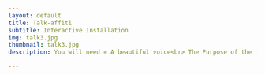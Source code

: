 ```yaml
---
layout: default
title: Talk-affiti
subtitle: Interactive Installation
img: talk3.jpg
thumbnail: talk3.jpg
description: You will need = A beautiful voice<br> The Purpose of the installation = Draw a graffiti with your voice. <br> The procedure = A person speaks at the microphone then the computer analyzes the frequency and the amplitude of the voice and translates it to color and size of the brush.<br> <p><iframe width="720" height="480" src="https://www.youtube.com/embed/uR2GR7LTV10?rel=0" frameborder="0" allow="autoplay; encrypted-media" allowfullscreen></iframe></p> <p>--------------------------------------------------------------------------------<br>The making process<br> Programming colors to change as the frequency and amplitude of the voice changes.   <iframe src="https://player.vimeo.com/video/291437047" width="450" height="450" frameborder="0" webkitallowfullscreen mozallowfullscreen allowfullscreen> </iframe><br>-----------------------------------------------------------------------</p> <p> Installation video <br><iframe src="https://player.vimeo.com/video/291437417" width="720" height="480" frameborder="0" webkitallowfullscreen mozallowfullscreen allowfullscreen> </iframe></p>

---
```

